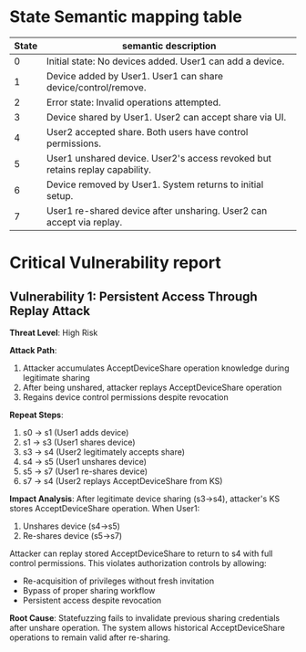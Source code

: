 

# State Semantic mapping table
State | semantic description
-----|---------
0 | Initial state: No devices added. User1 can add a device.
1 | Device added by User1. User1 can share device/control/remove.
2 | Error state: Invalid operations attempted.
3 | Device shared by User1. User2 can accept share via UI.
4 | User2 accepted share. Both users have control permissions.
5 | User1 unshared device. User2's access revoked but retains replay capability.
6 | Device removed by User1. System returns to initial setup.
7 | User1 re-shared device after unsharing. User2 can accept via replay.

# Critical Vulnerability report
## Vulnerability 1: Persistent Access Through Replay Attack
**Threat Level**: High Risk

**Attack Path**:
1. Attacker accumulates AcceptDeviceShare operation knowledge during legitimate sharing
2. After being unshared, attacker replays AcceptDeviceShare operation
3. Regains device control permissions despite revocation

**Repeat Steps**:
1. s0 → s1 (User1 adds device)
2. s1 → s3 (User1 shares device)
3. s3 → s4 (User2 legitimately accepts share)
4. s4 → s5 (User1 unshares device)
5. s5 → s7 (User1 re-shares device)
6. s7 → s4 (User2 replays AcceptDeviceShare from KS)

**Impact Analysis**:
After legitimate device sharing (s3→s4), attacker's KS stores AcceptDeviceShare operation. When User1:
1. Unshares device (s4→s5)
2. Re-shares device (s5→s7)

Attacker can replay stored AcceptDeviceShare to return to s4 with full control permissions. This violates authorization controls by allowing:
- Re-acquisition of privileges without fresh invitation
- Bypass of proper sharing workflow
- Persistent access despite revocation

**Root Cause**:
Statefuzzing fails to invalidate previous sharing credentials after unshare operation. The system allows historical AcceptDeviceShare operations to remain valid after re-sharing.
